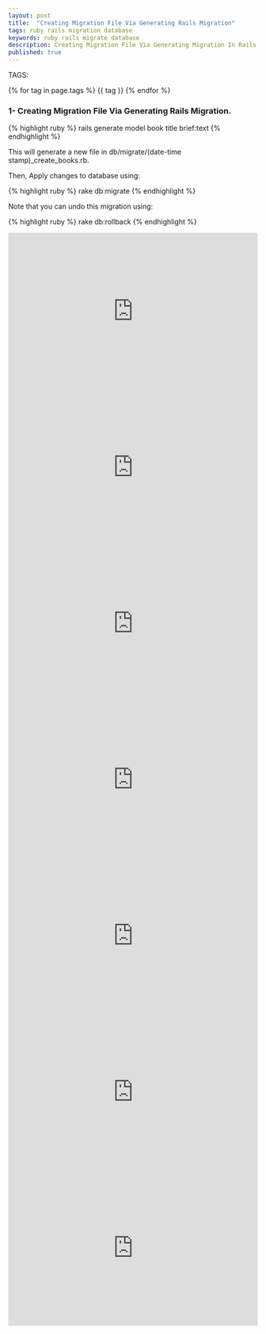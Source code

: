 ```yaml
---
layout: post
title:  "Creating Migration File Via Generating Rails Migration"
tags: ruby rails migration database 
keywords: ruby rails migrate database
description: Creating Migration File Via Generating Migration In Rails Application.
published: true
---
```


   TAGS:
   
   {% for tag in page.tags %} {{ tag }} {% endfor %}

<h3>1- Creating Migration File Via Generating Rails Migration.</h3>

{% highlight ruby %}
rails generate model book title brief:text
{% endhighlight %}

This will generate a new file in db/migrate/(date-time stamp)_create_books.rb.

Then, Apply changes to database using:

{% highlight ruby %}
rake db:migrate
{% endhighlight %}

Note that you can undo this migration using:

{% highlight ruby %}
rake db:rollback
{% endhighlight %}

<iframe width="100%" height="315" src="https://www.youtube.com/embed/RHJXsNd5vFo" frameborder="0" allowfullscreen></iframe>
<iframe width="100%" height="315" src="https://www.youtube.com/embed/2cSW_dLK6Rs" frameborder="0" allowfullscreen></iframe>
<iframe width="100%" height="315" src="https://www.youtube.com/embed/VUWfJfCUWYM" frameborder="0" allowfullscreen></iframe>
<iframe width="100%" height="315" src="https://www.youtube.com/embed/DDQrRj_WQCc" frameborder="0" allowfullscreen></iframe>
<iframe width="100%" height="315" src="https://www.youtube.com/embed/fq0fDJ_Tuko" frameborder="0" allowfullscreen></iframe>
<iframe width="100%" height="315" src="https://www.youtube.com/embed/jCC8nyBoC5E" frameborder="0" allowfullscreen></iframe>
<iframe width="100%" height="315" src="https://www.youtube.com/embed/A4DvaZ_lR0U" frameborder="0" allowfullscreen></iframe>

